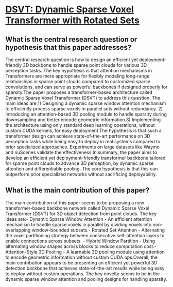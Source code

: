 # [DSVT: Dynamic Sparse Voxel Transformer with Rotated Sets](https://arxiv.org/abs/2301.06051)

## What is the central research question or hypothesis that this paper addresses?

The central research question is how to design an efficient yet deployment-friendly 3D backbone to handle sparse point clouds for various 3D perception tasks. The key hypothesis is that attention mechanisms in Transformers are more appropriate for flexibly modeling long-range relationships in sparse point clouds compared to customized sparse convolutions, and can serve as powerful backbones if designed properly for sparsity.The paper proposes a transformer-based architecture called Dynamic Sparse Voxel Transformer (DSVT) to address this question. The main ideas are:1) Designing a dynamic sparse window attention mechanism to efficiently process sparse voxels in parallel sets without redundancy. 2) Introducing an attention-based 3D pooling module to handle sparsity during downsampling and better encode geometric information.3) Implementing the architecture using only standard deep learning operations, without custom CUDA kernels, for easy deployment.The hypothesis is that such a transformer design can achieve state-of-the-art performance on 3D perception tasks while being easy to deploy in real systems compared to prior specialized approaches. Experiments on large datasets like Waymo and nuScenes validate the effectiveness.In summary, the paper aims to develop an efficient yet deployment-friendly transformer backbone tailored for sparse point clouds to advance 3D perception, by dynamic sparse attention and differentiable pooling. The core hypothesis is that this can outperform prior specialized networks without sacrificing deployability.


## What is the main contribution of this paper?

The main contribution of this paper seems to be proposing a new transformer-based backbone network called Dynamic Sparse Voxel Transformer (DSVT) for 3D object detection from point clouds. The key ideas are:- Dynamic Sparse Window Attention - An efficient attention mechanism to handle sparse voxels in parallel by dividing voxels into non-overlapping window-bounded subsets.- Rotated Set Attention - Alternating the voxel partitioning strategy between consecutive self-attention layers to enable connections across subsets. - Hybrid Window Partition - Using alternating window shapes across blocks to reduce computation cost.- Attention-Style 3D Pooling - A learnable 3D pooling module using attention to encode geometric information without custom CUDA ops.Overall, the main contribution appears to be presenting an efficient yet powerful 3D detection backbone that achieves state-of-the-art results while being easy to deploy without custom operations. The key novelty seems to be in the dynamic sparse window attention and pooling designs for handling sparsity.
